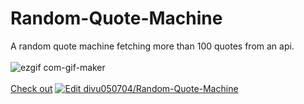 
# Random-Quote-Machine
A random quote machine fetching more than 100 quotes from an api.<br><br>
![ezgif com-gif-maker](https://user-images.githubusercontent.com/70474633/172864442-9b269f24-9279-48a7-89cd-d9a9c106714b.gif)<br><br>
[Check out](https://e77psv.csb.app/)
[![Edit divu050704/Random-Quote-Machine](https://codesandbox.io/static/img/play-codesandbox.svg)](https://codesandbox.io/s/github/divu050704/Random-Quote-Machine/tree/main/?fontsize=14&hidenavigation=1&theme=dark)
